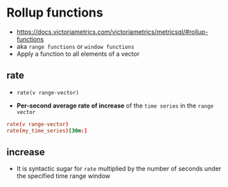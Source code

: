 # Rollup functions

- <https://docs.victoriametrics.com/victoriametrics/metricsql/#rollup-functions>
- aka `range functions` or `window functions`
- Apply a function to all elements of a vector

## rate

- `rate(v range-vector)`

- **Per-second average rate of increase** of the `time series` in the `range vector`

```conf
rate(v range-vector)
rate(my_time_series)[30m:]
```

## increase

- It is syntactic sugar for `rate` multiplied by the number of seconds under the specified time range window
